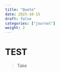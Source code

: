 ```yaml
---
title: "Quote"
date: 2025-10-15
draft: false
categories: ["journal"]
weight: 2
---
```


# TEST
> Take